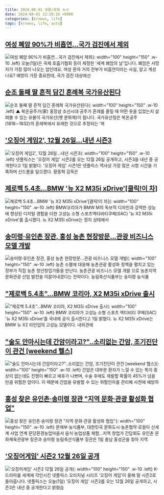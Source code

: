 ```yaml
---
title: 2024.08.01 생활/문화 뉴스
date: 2024-08-01 12:20:16 +0900
categories: [krnews, life]
tags: [krnews, life, auto]
---
```

## [여성 폐암 90%가 비흡연…국가 검진에서 제외](https://n.news.naver.com/mnews/article/422/0000674021)

![여성 폐암 90%가 비흡연…국가 검진에서 제외](https://mimgnews.pstatic.net/image/origin/422/2024/08/01/674021.jpg?type=nf220_150){: width="100" height="150" .w-10 .left}
오늘(1일)은 국제 호흡기협회 등이 제정한 '세계 폐암의 날'입니다. 폐암은 사망자가 가장 많이 나오는 암인데요. 여성 환자 거의 전부가 비흡연이라는 사실, 알고 계셨나요? 예방이 가장 중요한데, 국가 검진 대상에선

## [순조 둘째 딸 흔적 담긴 혼례복 국가유산된다](https://n.news.naver.com/mnews/article/055/0001177577)

![순조 둘째 딸 흔적 담긴 혼례복 국가유산된다](https://mimgnews.pstatic.net/image/origin/055/2024/08/01/1177577.jpg?type=nf220_150){: width="100" height="150" .w-10 .left}
▲ 복온공주가(家) 홍장삼 조선시대 공주가 혼례를 올릴 때 어떤 옷을 입었는지 살펴볼 수 있는 유물이 국가유산(옛 문화재)이 됩니다. 국가유산청은 복온공주(1818∼1832)의 혼례복에서 유래한 것으로 추정되는 '복

## ['오징어 게임2', 12월 26일…내년 시즌3](https://n.news.naver.com/mnews/article/215/0001173409)

!['오징어 게임2', 12월 26일…내년 시즌3](https://mimgnews.pstatic.net/image/origin/215/2024/08/01/1173409.jpg?type=nf220_150){: width="100" height="150" .w-10 .left}
넷플릭스는 '오징어 게임' 시즌2를 오는 12월 26일 공개하고, 시즌3을 내년 중 공개한다고 1일 밝혔다. '오징어 게임' 시즌1은 넷플릭스 역사상 가장 많은 시청 시간을 기록하며 신드롬을 일으켰다. 황동혁 감독은

## [제로백 5.4초…BMW '뉴 X2 M35i xDrive'[클릭!이 차]](https://n.news.naver.com/mnews/article/030/0003228316)

![제로백 5.4초…BMW '뉴 X2 M35i xDrive'[클릭!이 차]](https://mimgnews.pstatic.net/image/origin/030/2024/08/01/3228316.jpg?type=nf220_150){: width="100" height="150" .w-10 .left}
BMW코리아가 BMW M의 독보적 디자인과 강력한 성능에 향상된 디지털 경험을 더한 고성능 소형 스포츠액티비티쿠페(SAC) '뉴 X2 M35i xDrive'를 출시했다. 뉴 X2 M35i xDrive는 정지 상태에서

## [송미령·유인촌 장관, 홍성 농촌 현장방문…관광 비즈니스 모델 개발](https://n.news.naver.com/mnews/article/003/0012703002)

![송미령·유인촌 장관, 홍성 농촌 현장방문…관광 비즈니스 모델 개발](https://mimgnews.pstatic.net/image/origin/003/2024/08/01/12703002.jpg?type=nf220_150){: width="100" height="150" .w-10 .left}
농촌 소멸에 대응해 농촌관광 활성화 정책을 펼치고 있는 정부가 직접 농촌 청년창업가들을 만난다. 농촌관광 비즈니스 모델 개발 으로 농촌지역 문화관광 산업 발전을 이끌어내겠다는 전략이다. 농림축산식품부는 송미령 농식품

## ["제로백 5.4초"…BMW 코리아, X2 M35i xDrive 출시](https://n.news.naver.com/mnews/article/079/0003923412)

!["제로백 5.4초"…BMW 코리아, X2 M35i xDrive 출시](https://mimgnews.pstatic.net/image/origin/079/2024/08/01/3923412.jpg?type=nf220_150){: width="100" height="150" .w-10 .left}
BMW 코리아가 고성능 소형 스포츠 액티비티 쿠페(SAC) '뉴 X2 M35i xDrive'를 국내에 공식 출시한다고 1일 밝혔다. 뉴 X2 M35i xDrive는 BMW 뉴 X2 라인업의 고성능 모델이다. 내외관에

## ["술도 안마시는데 간암이라고?"..소리없는 간암, 조기진단이 관건 [weekend 헬스]](https://n.news.naver.com/mnews/article/014/0005221917)

!["술도 안마시는데 간암이라고?"..소리없는 간암, 조기진단이 관건 [weekend 헬스]](https://mimgnews.pstatic.net/image/origin/014/2024/08/01/5221917.jpg?type=nf220_150){: width="100" height="150" .w-10 .left}
간암은 대부분 환자가 느낄 수 있는 특이 증상이 없는데도 진행이 빠르고 예후가 나쁘며, 수술 후에도 재발할 확률이 45%가 넘을 만큼 위험한 암이다. 이 때문에 간암을 유발할 수 있는 위험인자를 관리해 사전에 예방하

## [홍성 찾은 유인촌·송미령 장관 "지역 문화·관광 활성화 협업"](https://n.news.naver.com/mnews/article/001/0014846640)

![홍성 찾은 유인촌·송미령 장관 "지역 문화·관광 활성화 협업"](https://mimgnews.pstatic.net/image/origin/001/2024/08/01/14846640.jpg?type=nf220_150){: width="100" height="150" .w-10 .left}
문체부·농식품부, 대한민국 문화도시·농촌협약·로컬이 신세계 사업 연계 문당환경농업마을서 음식·농업상품 체험…지역 창업가 간담회도 유인촌 문화체육관광부 장관과 송미령 농림축산식품부 장관은 1일 충남 홍성군을 찾아 지역

## [‘오징어게임’ 시즌2 12월 26일 공개](https://n.news.naver.com/mnews/article/056/0011773314)

![‘오징어게임’ 시즌2 12월 26일 공개](https://mimgnews.pstatic.net/image/origin/056/2024/08/01/11773314.jpg?type=nf220_150){: width="100" height="150" .w-10 .left}
K-드라마를 세계에 각인시킨 넷플릭스 오리지널 시리즈 ‘오징어 게임’이 올해 말 시즌2로 돌아옵니다. 넷플릭스는 오늘(1일) ‘오징어 게임’ 시즌2를 오는 12월 26일 공개하고, 시즌3은 내년 중 공개한다고 밝혔습

